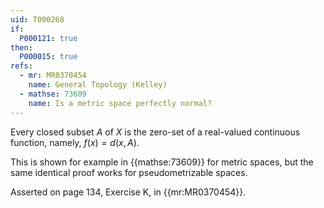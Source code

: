 ```yaml
---
uid: T000268
if:
  P000121: true
then:
  P000015: true
refs:
  - mr: MR0370454
    name: General Topology (Kelley)
  - mathse: 73609
    name: Is a metric space perfectly normal?
---
```


Every closed subset $A$ of $X$ is the zero-set of a real-valued continuous function, namely, $f(x)=d(x,A)$.

This is shown for example in {{mathse:73609}} for metric spaces, but the same identical proof works for pseudometrizable spaces.

Asserted on page 134, Exercise K, in {{mr:MR0370454}}.
